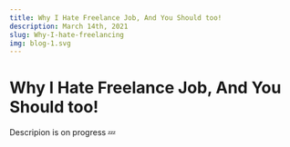 ```yaml
---
title: Why I Hate Freelance Job, And You Should too!
description: March 14th, 2021
slug: Why-I-hate-freelancing
img: blog-1.svg
---
```



# Why I Hate Freelance Job, And You Should too!

Descripion is on progress 💤